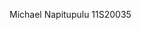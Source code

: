 Michael Napitupulu
11S20035

<!---
MicIfhonce/MicIfhonce is a ✨ special ✨ repository because its `README.md` (this file) appears on your GitHub profile.
You can click the Preview link to take a look at your changes.
--->
